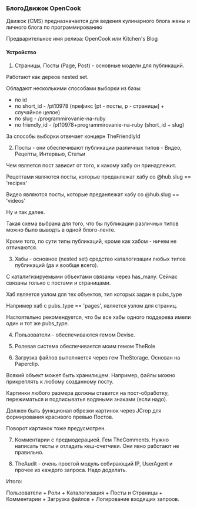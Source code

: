 ### БлогоДвижок OpenCook

Движок (CMS) предназначается для ведения кулинарного блога жены и личного блога по программированию

Предварительное имя релиза: OpenCook или Kitchen's Blog

#### Устройство

1) Страницы, Посты (Page, Post) - основные модели для публикаций.

Работают как дереов nested set.

Обладают несколькими способами выборки из базы:

* по id
* по short_id - /pt10978 (префикс [pt - посты, p - страницы] + случайное целое)
* по slug - /programmirovanie-na-ruby
* по friendly_id - /pt10978+programmirovanie-na-ruby (short_id + slug)

За способы выборки отвечает концерн TheFriendlyId

2) Посты - они обеспечивают публикации различных типов - Видео, Рецепты, Интервью, Статьи

Чем является пост зависит от того, к какому хабу он принадлежит.

Рецептами являются посты, которые преданлежат хабу со @hub.slug == 'recipes'

Видео являются посты, которые преданлежат хабу со @hub.slug == 'videos'

Ну и так далее.

Такая схема выбрана для того, что бы публикации различных типов можно было выводть в одной блого-ленте.

Кроме того, по сути типы публикаций, кроме как хабом - ничем не отличаются.

3) Хабы - основное (nested set) средство каталогизации любых типов публикаций (да и вообще всего).

С каталигизируемыми объектами связаны через has_many. Сейчас связаны только с постами и страницами.

Хаб является узлом для тех объектов, тип которых задан в pubs_type

Например хаб с pubs_type == 'pages', является узлом для страниц.

Настоятельно рекомендуется, что бы все хабы одного поддерева имели один и тот же pubs_type.

4) Пользователи - обеспечиваются гемом Devise.

5) Ролевая система обеспечивается моим гемом TheRole

6) Загрузка файлов выполняется через гем TheStorage. Основан на Paperclip.

Всякий объект может быть хранилищем. Например, файлы можно прикреплять к любому созданному посту.

Картинки любого размера должны ставится на пост-обработку, пережиматься и подписыватья водяными знаками (если надо).

Должен быть функционал обрезки картинок через JCrop для формирования красивого превью Постов.

Поворот картинок тоже предусмотрен.

7) Комментарии с предмодерацией. Гем TheComments. Нужно написать тесты и отладить кеш-счетчики. Они явно работают не правильно.

8) TheAudit - очень простой модуль собирающий IP, UserAgent и прочее из каждого запроса. Надо доделать.

Итого:

Пользователи + Роли + Каталогизация + Посты и Страницы + Комментарии + Загрузка файлов + Логирование входящих запроов.